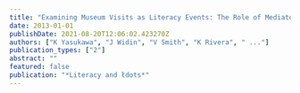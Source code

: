 ```yaml
---
title: "Examining Museum Visits as Literacy Events: The Role of Mediators"
date: 2013-01-01
publishDate: 2021-08-20T12:06:02.423270Z
authors: ["K Yasukawa", "J Widin", "V Smith", "K Rivera", " ..."]
publication_types: ["2"]
abstract: ""
featured: false
publication: "*Literacy and łdots*"
---
```


